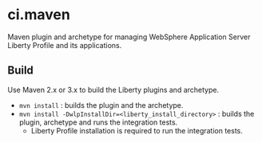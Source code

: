 ci.maven
========

Maven plugin and archetype for managing WebSphere Application Server Liberty Profile and its applications.

## Build

Use Maven 2.x or 3.x to build the Liberty plugins and archetype. 

* `mvn install` : builds the plugin and the archetype. 
* `mvn install -DwlpInstallDir=<liberty_install_directory>` : builds the plugin, archetype and runs the integration tests.
  * Liberty Profile installation is required to run the integration tests.

